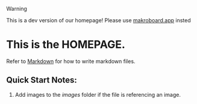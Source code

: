>[!WARNING]
> This is a dev version of our homepage! Please use [makroboard.app](https://makroboard.app) insted 


# This is the **HOMEPAGE**.
Refer to [Markdown](http://daringfireball.net/projects/markdown/) for how to write markdown files.
## Quick Start Notes:
1. Add images to the *images* folder if the file is referencing an image.
